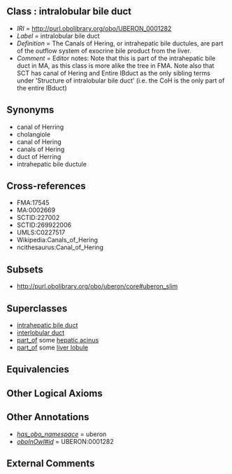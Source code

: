 
## Class : intralobular bile duct

 * *IRI* = http://purl.obolibrary.org/obo/UBERON_0001282
 * *Label* = intralobular bile duct
 * *Definition* = The Canals of Hering, or intrahepatic bile ductules, are part of the outflow system of exocrine bile product from the liver.
 * *Comment* = Editor notes: Note that this is part of the intrahepatic bile duct in MA, as this class is more alike the tree in FMA. Note also that SCT has canal of Hering and Entire IBduct as the only sibling terms under 'Structure of intralobular bile duct' (i.e. the CoH is the only part of the entire IBduct)

## Synonyms

 * canal of Herring
 * cholangiole
 * canal of Hering
 * canals of Hering
 * duct of Herring
 * intrahepatic bile ductule

## Cross-references

 * FMA:17545
 * MA:0002669
 * SCTID:227002
 * SCTID:269922006
 * UMLS:C0227517
 * Wikipedia:Canals_of_Hering
 * ncithesaurus:Canal_of_Hering

## Subsets

 * http://purl.obolibrary.org/obo/uberon/core#uberon_slim

## Superclasses

 * [intrahepatic bile duct](../../UBERON/04/UBERON_0003704.md)
 * [interlobular duct](../../UBERON/16/UBERON_0014716.md)
 * [part_of](../../BFO/50/BFO_0000050.md) some [hepatic acinus](../../UBERON/72/UBERON_0001172.md)
 * [part_of](../../BFO/50/BFO_0000050.md) some [liver lobule](../../UBERON/47/UBERON_0004647.md)

## Equivalencies


## Other Logical Axioms


## Other Annotations

 * *[has_obo_namespace](../../ce/oboInOwl#hasOBONamespace.md)* = uberon
 * *[oboInOwl#id](../../id/oboInOwl#id.md)* = UBERON:0001282

## External Comments

